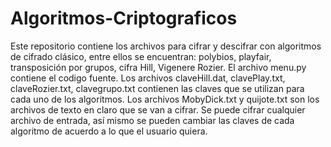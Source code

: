 # Algoritmos-Criptograficos
Este repositorio contiene los archivos para cifrar y descifrar con algoritmos de cifrado clásico, entre ellos se encuentran: polybios, playfair, transposición por grupos, cifra Hill, Vigenere Rozier.
El archivo menu.py contiene el codigo fuente. 
Los archivos claveHill.dat, clavePlay.txt, claveRozier.txt, clavegrupo.txt contienen las claves que se utilizan para cada uno de los algoritmos.
Los archivos MobyDick.txt y quijote.txt son los archivos de texto en claro que se van a cifrar.
Se puede cifrar cualquier archivo de entrada, así mismo se pueden cambiar las claves de cada algoritmo de acuerdo a lo que el usuario quiera.
